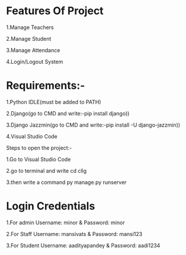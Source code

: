 # Features Of Project
1.Manage Teachers

2.Manage Student

3.Manage Attendance


4.Login/Logout System

# Requirements:-

1.Python IDLE(must be added to PATH)

2.Django(go to CMD and write:-pip install django))

3.Django Jazzmin(go to CMD and write:-pip install -U django-jazzmin))

4.Visual Studio Code

Steps to open the project:-

1.Go to Visual Studio Code

2.go to terminal and write cd cllg

3.then write a command py manage.py runserver


# Login Credentials

1.For admin Username: minor  & Password: minor

2.For Staff Username: mansivats  & Password: mansi123

3.For Student Username: aadityapandey & Password: aadi1234

